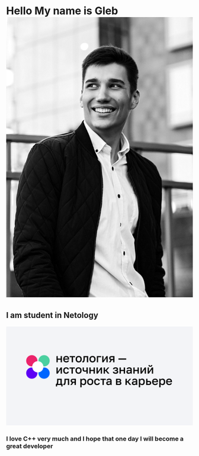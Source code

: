 # Hello My name is Gleb ![](N15CrawqP7w.jpg)
## I am student in Netology
[![](netology_share.png)](https://netology.ru)

### I love C++ very much and I hope that one day I will become a great developer